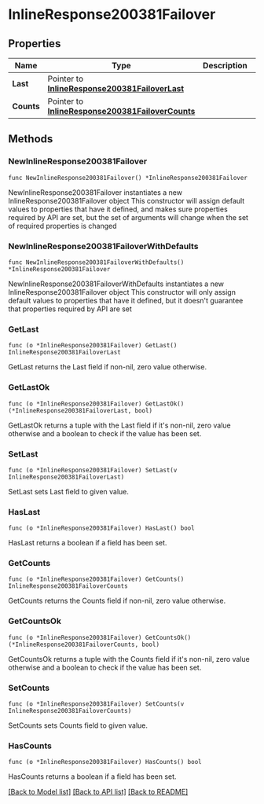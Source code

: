 # InlineResponse200381Failover

## Properties

Name | Type | Description | Notes
------------ | ------------- | ------------- | -------------
**Last** | Pointer to [**InlineResponse200381FailoverLast**](InlineResponse200381FailoverLast.md) |  | [optional] 
**Counts** | Pointer to [**InlineResponse200381FailoverCounts**](InlineResponse200381FailoverCounts.md) |  | [optional] 

## Methods

### NewInlineResponse200381Failover

`func NewInlineResponse200381Failover() *InlineResponse200381Failover`

NewInlineResponse200381Failover instantiates a new InlineResponse200381Failover object
This constructor will assign default values to properties that have it defined,
and makes sure properties required by API are set, but the set of arguments
will change when the set of required properties is changed

### NewInlineResponse200381FailoverWithDefaults

`func NewInlineResponse200381FailoverWithDefaults() *InlineResponse200381Failover`

NewInlineResponse200381FailoverWithDefaults instantiates a new InlineResponse200381Failover object
This constructor will only assign default values to properties that have it defined,
but it doesn't guarantee that properties required by API are set

### GetLast

`func (o *InlineResponse200381Failover) GetLast() InlineResponse200381FailoverLast`

GetLast returns the Last field if non-nil, zero value otherwise.

### GetLastOk

`func (o *InlineResponse200381Failover) GetLastOk() (*InlineResponse200381FailoverLast, bool)`

GetLastOk returns a tuple with the Last field if it's non-nil, zero value otherwise
and a boolean to check if the value has been set.

### SetLast

`func (o *InlineResponse200381Failover) SetLast(v InlineResponse200381FailoverLast)`

SetLast sets Last field to given value.

### HasLast

`func (o *InlineResponse200381Failover) HasLast() bool`

HasLast returns a boolean if a field has been set.

### GetCounts

`func (o *InlineResponse200381Failover) GetCounts() InlineResponse200381FailoverCounts`

GetCounts returns the Counts field if non-nil, zero value otherwise.

### GetCountsOk

`func (o *InlineResponse200381Failover) GetCountsOk() (*InlineResponse200381FailoverCounts, bool)`

GetCountsOk returns a tuple with the Counts field if it's non-nil, zero value otherwise
and a boolean to check if the value has been set.

### SetCounts

`func (o *InlineResponse200381Failover) SetCounts(v InlineResponse200381FailoverCounts)`

SetCounts sets Counts field to given value.

### HasCounts

`func (o *InlineResponse200381Failover) HasCounts() bool`

HasCounts returns a boolean if a field has been set.


[[Back to Model list]](../README.md#documentation-for-models) [[Back to API list]](../README.md#documentation-for-api-endpoints) [[Back to README]](../README.md)


